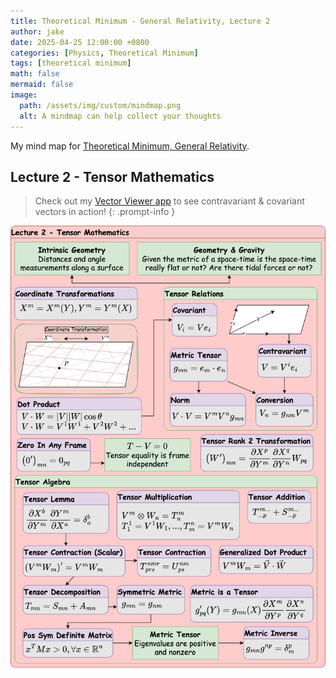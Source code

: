 ```yaml
---
title: Theoretical Minimum - General Relativity, Lecture 2
author: jake
date: 2025-04-25 12:00:00 +0800
categories: [Physics, Theoretical Minimum]
tags: [theoretical minimum]
math: false
mermaid: false
image:
  path: /assets/img/custom/mindmap.png
  alt: A mindmap can help collect your thoughts
---
```

My mind map for [Theoretical Minimum, General Relativity](https://theoreticalminimum.com/courses/general-relativity/2012/fall).

## Lecture 2 - Tensor Mathematics
> Check out my [Vector Viewer app](/apps/vector_viz/index.html) to see contravariant & covariant vectors in action!
{: .prompt-info }

![alt](assets/drawio/B4L2.drawio.png)
